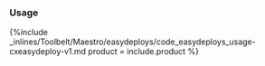 <!--  usedin: [ _maestro/Toolbelt/easydeploys-v1.md] -->


### Usage



{%include _inlines/Toolbelt/Maestro/easydeploys/code_easydeploys_usage-cxeasydeploy-v1.md  product = include.product %}




